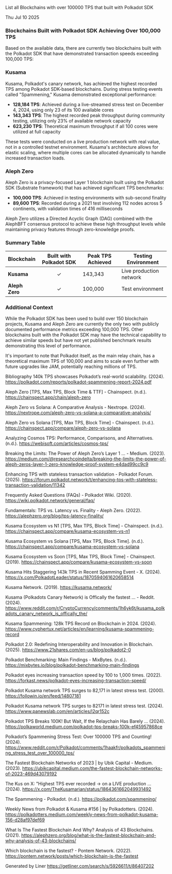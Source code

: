 List all Blockchains with over 100000 TPS that built with Polkadot SDK

Thu Jul 10 2025

### Blockchains Built with Polkadot SDK Achieving Over 100,000 TPS

Based on the available data, there are currently two blockchains built with the Polkadot SDK that have demonstrated transaction speeds exceeding 100,000 TPS:

### Kusama

Kusama, Polkadot's canary network, has achieved the highest recorded TPS among Polkadot SDK-based blockchains. During stress testing events called "Spammening," Kusama demonstrated exceptional performance:

- **128,184 TPS**: Achieved during a live-streamed stress test on December 4, 2024, using only 23 of its 100 available cores
- **143,343 TPS**: The highest recorded peak throughput during community testing, utilizing only 23% of available network capacity
- **623,230 TPS**: Theoretical maximum throughput if all 100 cores were utilized at full capacity

These tests were conducted on a live production network with real value, not in a controlled testnet environment. Kusama's architecture allows for elastic scaling, where multiple cores can be allocated dynamically to handle increased transaction loads.

### Aleph Zero

Aleph Zero is a privacy-focused Layer 1 blockchain built using the Polkadot SDK (Substrate framework) that has achieved significant TPS benchmarks:

- **100,000 TPS**: Achieved in testing environments with sub-second finality
- **89,600 TPS**: Recorded during a 2021 test involving 112 nodes across 5 continents, with validation times of 416 milliseconds

Aleph Zero utilizes a Directed Acyclic Graph (DAG) combined with the AlephBFT consensus protocol to achieve these high throughput levels while maintaining privacy features through zero-knowledge proofs.

### Summary Table

| Blockchain | Built with Polkadot SDK | Peak TPS Achieved | Testing Environment |
|------------|:----------------------:|-------------------|---------------------|
| **Kusama** | ✓ | 143,343 | Live production network |
| **Aleph Zero** | ✓ | 100,000 | Test environment |

### Additional Context

While the Polkadot SDK has been used to build over 150 blockchain projects, Kusama and Aleph Zero are currently the only two with publicly documented performance metrics exceeding 100,000 TPS. Other blockchains built with the Polkadot SDK may have the technical capability to achieve similar speeds but have not yet published benchmark results demonstrating this level of performance.

It's important to note that Polkadot itself, as the main relay chain, has a theoretical maximum TPS of 100,000 and aims to scale even further with future upgrades like JAM, potentially reaching millions of TPS.

Bibliography
140k TPS showcases Polkadot’s real-world scalability. (2024). https://polkadot.com/reports/polkadot-spammening-report-2024.pdf

Aleph Zero [TPS, Max TPS, Block Time & TTF] - Chainspect. (n.d.). https://chainspect.app/chain/aleph-zero

Aleph Zero vs Solana: A Comparative Analysis - Nextrope. (2024). https://nextrope.com/aleph-zero-vs-solana-a-comparative-analysis/

Aleph Zero vs Solana [TPS, Max TPS, Block Time] - Chainspect. (n.d.). https://chainspect.app/compare/aleph-zero-vs-solana

Analyzing Cosmos TPS: Performance, Comparisons, and Alternatives. (n.d.). https://webisoft.com/articles/cosmos-tps/

Breaking the Limits: The Power of Aleph Zero’s Layer 1 ... - Medium. (2023). https://medium.com/@researchcoindelta/breaking-the-limits-the-power-of-aleph-zeros-layer-1-zero-knowledge-proof-system-e4dad99cc9c9

Enhancing TPS with stateless transaction validation - Polkadot Forum. (2025). https://forum.polkadot.network/t/enhancing-tps-with-stateless-transaction-validation/11342

Frequently Asked Questions (FAQs) - Polkadot Wiki. (2020). https://wiki.polkadot.network/general/faq/

Fundamentals: TPS vs. Latency vs. Finality - Aleph Zero. (2022). https://alephzero.org/blog/tps-latency-finality/

Kusama Ecosystem vs N1 [TPS, Max TPS, Block Time] - Chainspect. (n.d.). https://chainspect.app/compare/kusama-ecosystem-vs-n1

Kusama Ecosystem vs Solana [TPS, Max TPS, Block Time]. (n.d.). https://chainspect.app/compare/kusama-ecosystem-vs-solana

Kusama Ecosystem vs Soon [TPS, Max TPS, Block Time] - Chainspect. (2019). https://chainspect.app/compare/kusama-ecosystem-vs-soon

Kusama Hits Staggering 143k TPS in Recent Spamming Event - X. (2024). https://x.com/PolkadotLeader/status/1870594061620658514

Kusama Network. (2019). https://kusama.network/

Kusama (Polkadots Canary Network) is Offically the fastest ... - Reddit. (2024). https://www.reddit.com/r/CryptoCurrency/comments/1h6yk6t/kusama_polkadots_canary_network_is_offically_the/

Kusama Spammening: 128k TPS Record on Blockchain in 2024. (2024). https://www.cyphertux.net/articles/en/learning/kusama-spammening-record

Polkadot 2.0: Redefining Interoperability and Innovation in Blockchain. (2025). https://www.21shares.com/en-us/blog/polkadot2-0

Polkadot Benchmarking: Main Findings - MixBytes. (n.d.). https://mixbytes.io/blog/polkadot-benchmarking-main-findings

Polkadot eyes increasing transaction speed by 100 to 1,000 times. (2022). https://forkast.news/polkadot-eyes-increasing-transaction-speed/

Polkadot Kusama network TPS surges to 82,171 in latest stress test. (2000). https://followin.io/en/feed/14807181

Polkadot Kusama network TPS surges to 82171 in latest stress test. (2024). https://www.panewslab.com/en/articles/l2qr152c

Polkadot TPS Breaks 100K! But Wait, If the Relaychain Has Barely ... (2024). https://polkaworld.medium.com/polkadot-tps-breaks-100k-ef45957868ce

Polkadot’s Spammening Stress Test: Over 100000 TPS and Counting! (2024). https://www.reddit.com/r/Polkadot/comments/1haakfr/polkadots_spammening_stress_test_over_100000_tps/

The Fastest Blockchain Networks of 2023 | by Ubik Capital - Medium. (2023). https://ubikcapital.medium.com/the-fastest-blockchain-networks-of-2023-469d43079192

The Kus on X: "Highest TPS ever recorded → on a LIVE production ... (2024). https://x.com/TheKusamarian/status/1864361662049931492

The Spammening - Polkadot. (n.d.). https://polkadot.com/spammening/

Weekly News from Polkadot & Kusama #156 | by Polkadotters. (2024). https://polkadotters.medium.com/weekly-news-from-polkadot-kusama-156-d28af97def69

What Is The Fastest Blockchain And Why? Analysis of 43 Blockchains. (2021). https://alephzero.org/blog/what-is-the-fastest-blockchain-and-why-analysis-of-43-blockchains/

Which blockchain is the fastest? - Pontem Network. (2022). https://pontem.network/posts/which-blockchain-is-the-fastest



Generated by Liner
https://getliner.com/search/s/5926611/t/86407202